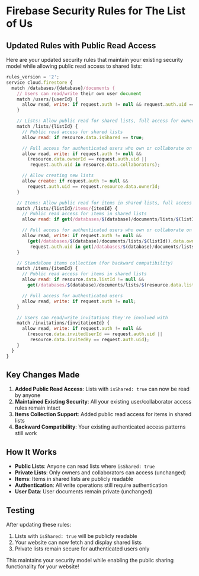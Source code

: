 # Firebase Security Rules for The List of Us

## Updated Rules with Public Read Access

Here are your updated security rules that maintain your existing security model while allowing public read access to shared lists:

```javascript
rules_version = '2';
service cloud.firestore {
  match /databases/{database}/documents {
    // Users can read/write their own user document
    match /users/{userId} {
      allow read, write: if request.auth != null && request.auth.uid == userId;
    }

    // Lists: Allow public read for shared lists, full access for owners/collaborators
    match /lists/{listId} {
      // Public read access for shared lists
      allow read: if resource.data.isShared == true;

      // Full access for authenticated users who own or collaborate on the list
      allow read, write: if request.auth != null &&
        (resource.data.ownerId == request.auth.uid ||
         request.auth.uid in resource.data.collaborators);

      // Allow creating new lists
      allow create: if request.auth != null &&
        request.auth.uid == request.resource.data.ownerId;
    }

    // Items: Allow public read for items in shared lists, full access for owners/collaborators
    match /lists/{listId}/items/{itemId} {
      // Public read access for items in shared lists
      allow read: if get(/databases/$(database)/documents/lists/$(listId)).data.isShared == true;

      // Full access for authenticated users who own or collaborate on the parent list
      allow read, write: if request.auth != null &&
        (get(/databases/$(database)/documents/lists/$(listId)).data.ownerId == request.auth.uid ||
         request.auth.uid in get(/databases/$(database)/documents/lists/$(listId)).data.collaborators);
    }

    // Standalone items collection (for backward compatibility)
    match /items/{itemId} {
      // Public read access for items in shared lists
      allow read: if resource.data.listId != null &&
        get(/databases/$(database)/documents/lists/$(resource.data.listId)).data.isShared == true;

      // Full access for authenticated users
      allow read, write: if request.auth != null;
    }

    // Users can read/write invitations they're involved with
    match /invitations/{invitationId} {
      allow read, write: if request.auth != null &&
        (resource.data.invitedUserId == request.auth.uid ||
         resource.data.invitedBy == request.auth.uid);
    }
  }
}
```

## Key Changes Made

1. **Added Public Read Access**: Lists with `isShared: true` can now be read by anyone
2. **Maintained Existing Security**: All your existing user/collaborator access rules remain intact
3. **Items Collection Support**: Added public read access for items in shared lists
4. **Backward Compatibility**: Your existing authenticated access patterns still work

## How It Works

- **Public Lists**: Anyone can read lists where `isShared: true`
- **Private Lists**: Only owners and collaborators can access (unchanged)
- **Items**: Items in shared lists are publicly readable
- **Authentication**: All write operations still require authentication
- **User Data**: User documents remain private (unchanged)

## Testing

After updating these rules:

1. Lists with `isShared: true` will be publicly readable
2. Your website can now fetch and display shared lists
3. Private lists remain secure for authenticated users only

This maintains your security model while enabling the public sharing functionality for your website!
